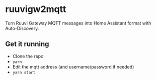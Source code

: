 # ruuvigw2mqtt

Turn Ruuvi Gateway MQTT messages into Home Assistant format with Auto-Discovery.


## Get it running

 - Clone the repo
 - `yarn`
 - Edit the mqtt address (and username/password if needed)
- `yarn start`
